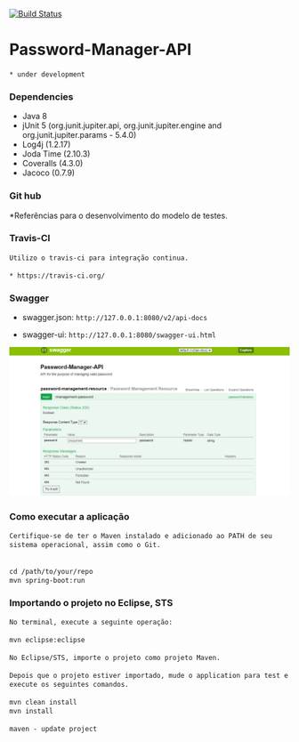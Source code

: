 [![Build Status](https://travis-ci.org/Relesi/cucumber-java.svg?branch=master)](https://travis-ci.org/Relesi/cucumber-java)

# Password-Manager-API       

	* under development
 
### Dependencies 

* Java 8
* jUnit 5 (org.junit.jupiter.api, org.junit.jupiter.engine and org.junit.jupiter.params - 5.4.0)
* Log4j (1.2.17)
* Joda Time (2.10.3)
* Coveralls (4.3.0)
* Jacoco (0.7.9)

### Git hub

*Referências para o desenvolvimento do modelo de testes.



### Travis-CI

	Utilizo o travis-ci para integração continua.
	
	* https://travis-ci.org/


### Swagger

* swagger.json: `http://127.0.0.1:8080/v2/api-docs`

* swagger-ui: `http://127.0.0.1:8080/swagger-ui.html`

![Demo-Api](swagger-ui.png)

### Como executar a aplicação

	Certifique-se de ter o Maven instalado e adicionado ao PATH de seu sistema operacional, assim como o Git.
	
	
	cd /path/to/your/repo
	mvn spring-boot:run





### Importando o projeto no Eclipse, STS 

	No terminal, execute a seguinte operação:
	
	mvn eclipse:eclipse
	
	No Eclipse/STS, importe o projeto como projeto Maven.
	
	Depois que o projeto estiver importado, mude o application para test e execute os seguintes comandos. 
	
	mvn clean install
	mvn install 
	
	maven - update project


